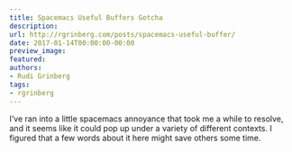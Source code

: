```yaml
---
title: Spacemacs Useful Buffers Gotcha
description:
url: http://rgrinberg.com/posts/spacemacs-useful-buffer/
date: 2017-01-14T00:00:00-00:00
preview_image:
featured:
authors:
- Rudi Grinberg
tags:
- rgrinberg
---
```


<p>I&rsquo;ve ran into a little spacemacs annoyance that took me a while to resolve, and
it seems like it could pop up under a variety of different contexts. I figured
that a few words about it here might save others some time.</p>


